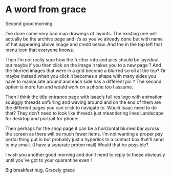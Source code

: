 # 
# A word from grace
Second good morning,

I’ve done some very bad map drawings of layouts. The existing one willl actually be the archive page and it’s as you’ve already done but with name of hat appearing above image and credit below. And the in the top left that menu icon that everyone knows.

Then I’m not really sure how the further info and pics should be layedout but maybe if you then click on the image it takes you to a new page ? And the blurred images that were in a grid become a blurred scroll at the top? Or maybe instead when you click it becomes a shape with many sides you have to manipulate around and each side has a different pic ? The second option is more fun and would work on a phone too I assume.

Then I think the title entrance page with isaac’s full res logo with animation squiggly threads unfurling and waving around and on the end of them are the different pages you can click to navigate to. Would Isaac need to do that? They don’t need to look like threads just meandering lines Landscape for desktop and portrait for phone:


Then perhaps for the shop page it can be a horizontal blurred bar across the screen as there will be much fewer items. I’m not wanting a proper pay portal thing put in but probably just a hyperlink to a contact box that’ll send to my email. (I have a separate proton mail) Would that be possible?

I wish you another good morning and don’t need to reply to these obviously until you’ve got to your quarantine even !

Big breakfast hug,
Gracely grace

